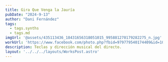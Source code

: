 ```yaml
---
title: Gira Que Venga la Jauría
pubDate: "2024-9-13"
author: "Dani Fernández"
tags:
  - tags.synths
  - tags.md
imgUrl: '@assets/435113436_18431656318051015_995881270179282275_n.jpg'
workUrl: 'https://www.facebook.com/photo.php?fbid=979779540174409&id=100044271164383&set=a.247350930083944&locale=te_IN'
description: Teclas y dirección musical del directo.
layout: '../../../layouts/WorksPost.astro'
---
```

